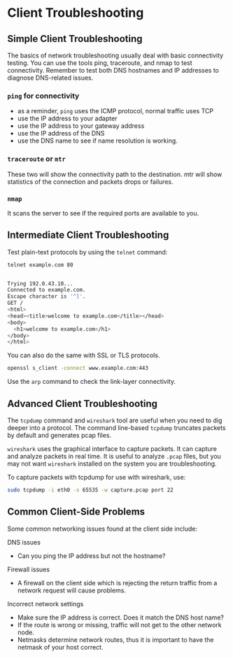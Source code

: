 # Client Troubleshooting

## Simple Client Troubleshooting

The basics of network troubleshooting usually deal with basic connectivity testing. You can use the tools ping, traceroute, and nmap to test connectivity. Remember to test both DNS hostnames and IP addresses to diagnose DNS-related issues.

### `ping` for connectivity

- as a reminder, `ping` uses the ICMP protocol, normal traffic uses TCP
- use the IP address to your adapter
- use the IP address to your gateway address
- use the IP address of the DNS
- use the DNS name to see if name resolution is working.

### `traceroute` or `mtr`

These two will show the connectivity path to the destination. mtr will show statistics of the connection and packets drops or failures.

### `nmap`

It scans the server to see if the required ports are available to you.

## Intermediate Client Troubleshooting

Test plain-text protocols by using the `telnet` command:

```bash
telnet example.com 80


Trying 192.0.43.10...
Connected to example.com.
Escape character is '^]'.
GET /
<html>
<head><title>welcome to example.com</title></head>
<body>
  <h1>welcome to example.com</h1>
</body>
</html>
```

You can also do the same with SSL or TLS protocols.

```bash
openssl s_client -connect www.example.com:443
```

Use the `arp` command to check the link-layer connectivity.

## Advanced Client Troubleshooting

The `tcpdump` command and `wireshark` tool are useful when you need to dig deeper into a protocol. The command line-based `tcpdump` truncates packets by default and generates pcap files.

`wireshark` uses the graphical interface to capture packets. It can capture and analyze packets in real time. It is useful to analyze `.pcap` files, but you may not want `wireshark` installed on the system you are troubleshooting.

To capture packets with tcpdump for use with wireshark, use:

```bash
sudo tcpdump -i eth0 -s 65535 -w capture.pcap port 22
```

## Common Client-Side Problems

Some common networking issues found at the client side include:

DNS issues

- Can you ping the IP address but not the hostname?

Firewall issues

- A firewall on the client side which is rejecting the return traffic from a network request will cause problems.

Incorrect network settings

- Make sure the IP address is correct. Does it match the DNS host name?
- If the route is wrong or missing, traffic will not get to the other network node.
- Netmasks determine network routes, thus it is important to have the netmask of your host correct.
